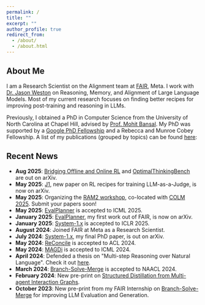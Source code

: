 ```yaml
---
permalink: /
title: ""
excerpt: ""
author_profile: true
redirect_from: 
  - /about/
  - /about.html
---
```


## About Me

I am a Research Scientist on the Alignment team at [FAIR](https://ai.meta.com/research/), Meta. I work with [Dr. Jason Weston](https://www.thespermwhale.com/jaseweston/) on Reasoning, Memory, and Alignment of Large Language Models. Most of my current research focuses on finding better recipes for improving post-training and reasoning in LLMs.

Previously, I obtained a PhD in Computer Science from the University of North Carolina at Chapel Hill, advised by [Prof. Mohit Bansal](http://www.cs.unc.edu/~mbansal/). My PhD was supported by a [Google PhD Fellowship](https://research.google/outreach/phd-fellowship/recipients/?category=2022) and a Rebecca and Munroe Cobey Fellowship. A list of my publications (grouped by topics) can be found [here](https://swarnahub.github.io/research/):

## Recent News

* **Aug 2025**: [Bridging Offline and Online RL](https://arxiv.org/abs/2506.21495) and [OptimalThinkingBench](https://arxiv.org/abs/2508.13141) are out on arXiv.  
* **May 2025**: [J1](https://arxiv.org/abs/2505.10320), new paper on RL recipes for training LLM-as-a-Judge, is now on arXiv.  
* **May 2025**: Organizing the [RAM2 workshop](https://facebookresearch.github.io/RAM/workshop/COLM_2025/), co-located with [COLM 2025](https://colmweb.org/). Submit your papers soon!  
* **May 2025**: [EvalPlanner](https://arxiv.org/abs/2501.18099) is accepted to ICML 2025.  
* **January 2025**: [EvalPlanner](https://arxiv.org/abs/2501.18099), my first work out of FAIR, is now on arXiv.  
* **January 2025**: [System-1.x](https://arxiv.org/abs/2407.14414) is accepted to ICLR 2025.  
* **August 2024**: Joined FAIR at Meta as a Research Scientist.  
* **July 2024**: [System-1.x](https://arxiv.org/abs/2407.14414), my final PhD paper, is out on arXiv.  
* **May 2024**: [ReConcile](https://arxiv.org/abs/2309.13007) is accepted to ACL 2024.  
* **May 2024**: [MAGDi](https://arxiv.org/abs/2402.01620) is accepted to ICML 2024.  
* **April 2024**: Defended a thesis on "Multi-step Reasoning over Natural Language". Check it out [here](https://www.proquest.com/openview/c82244d364d61c1421dd804fab27e7ca/1?pq-origsite=gscholar&cbl=18750&diss=y).    
* **March 2024**: [Branch-Solve-Merge](https://arxiv.org/abs/2310.15123) is accepted to NAACL 2024.  
* **February 2024**: New pre-print on [Structured Distillation from Multi-agent Interaction Graphs](https://arxiv.org/abs/2402.01620).  
* **October 2023**: New pre-print from my FAIR Internship on [Branch-Solve-Merge](https://arxiv.org/abs/2310.15123) for improving LLM Evaluation and Generation.   